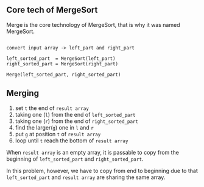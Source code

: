 ## Core tech of MergeSort

Merge is the core technology of MergeSort, that is why it was named MergeSort.

```

convert input array -> left_part and right_part

left_sorted_part  = MergeSort(left_part)
right_sorted_part = MergeSort(right_part)

Merge(left_sorted_part, right_sorted_part)

```

## Merging

 1. set `t` the end of `result array`
 1. taking one (`l`) from the end of `left_sorted_part`
 1. taking one (`r`) from the end of `right_sorted_part`
 1. find the larger(`g`) one in `l` and `r` 
 1. put `g` at position `t` of `result array`
 1. loop until `t` reach the bottom of `result array`

When `result array` is an empty array,
it is passable to copy from the beginning of `left_sorted_part` and `right_sorted_part`.

In this problem, however, we have to copy from end to beginning due to that `left_sorted_part` and `result array` are sharing the same array.
